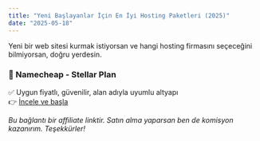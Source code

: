 ```yaml
---
title: "Yeni Başlayanlar İçin En İyi Hosting Paketleri (2025)"
date: "2025-05-18"
---
```


Yeni bir web sitesi kurmak istiyorsan ve hangi hosting firmasını seçeceğini bilmiyorsan, doğru yerdesin.

### 🥇 Namecheap - Stellar Plan
✅ Uygun fiyatlı, güvenilir, alan adıyla uyumlu altyapı  
👉 [İncele ve başla](https://www.namecheap.com/?aff=7075337)

*Bu bağlantı bir affiliate linktir. Satın alma yaparsan ben de komisyon kazanırım. Teşekkürler!*
